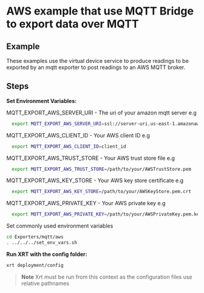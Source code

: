 # AWS example that use MQTT Bridge to export data over MQTT

## Example

These examples use the virtual device service to produce readings to be exported by an mqtt exporter to post readings to an AWS MQTT broker.

## Steps

**Set Environment Variables:**

MQTT_EXPORT_AWS_SERVER_URI - The uri of your amazon mqtt server e.g

```bash
  export MQTT_EXPORT_AWS_SERVER_URI=ssl://server-uri.us-east-1.amazonaws.com:8883
```

MQTT_EXPORT_AWS_CLIENT_ID - Your AWS client ID e.g

```bash
  export MQTT_EXPORT_AWS_CLIENT_ID=client_id
```

MQTT_EXPORT_AWS_TRUST_STORE - Your AWS trust store file e.g

```bash
  export MQTT_EXPORT_AWS_TRUST_STORE=/path/to/your/AWSTrustStore.pem
```

MQTT_EXPORT_AWS_KEY_STORE - Your AWS key store certificate e.g

```bash
  export MQTT_EXPORT_AWS_KEY_STORE=/path/to/your/AWSKeyStore.pem.crt
```

MQTT_EXPORT_AWS_PRIVATE_KEY - Your AWS private key e.g

```bash
  export MQTT_EXPORT_AWS_PRIVATE_KEY=/path/to/your/AWSPrivateKey.pem.key
```

Set commonly used environment variables

```bash
cd Exporters/mqtt/aws
. ../../../set_env_vars.sh
```

**Run XRT with the config folder:**

```bash
xrt deployment/config
```

> **Note** Xrt must be run from this context as the configuration files use relative pathnames
